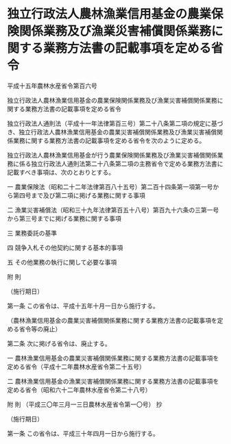# 独立行政法人農林漁業信用基金の農業保険関係業務及び漁業災害補償関係業務に関する業務方法書の記載事項を定める省令

平成十五年農林水産省令第百六号

独立行政法人農林漁業信用基金の農業保険関係業務及び漁業災害補償関係業務に関する業務方法書の記載事項を定める省令

独立行政法人通則法（平成十一年法律第百三号）第二十八条第二項の規定に基づき、独立行政法人農林漁業信用基金の農業災害補償関係業務及び漁業災害補償関係業務に関する業務方法書の記載事項を定める省令を次のように定める。

独立行政法人農林漁業信用基金が行う農業保険関係業務及び漁業災害補償関係業務に係る独立行政法人通則法第二十八条第二項の主務省令で定める業務方法書に記載すべき事項は、次のとおりとする。

一 農業保険法（昭和二十二年法律第百八十五号）第二百十四条第一項第一号から第四号まで及び第二項に掲げる業務に関する事項

二 漁業災害補償法（昭和三十九年法律第百五十八号）第百九十六条の三第一号から第三号までに掲げる業務に関する事項

三 業務委託の基準

四 競争入札その他契約に関する基本的事項

五 その他業務の執行に関して必要な事項

附 則

（施行期日）

第一条 この省令は、平成十五年十月一日から施行する。

（農林漁業信用基金の農業災害補償関係業務に関する業務方法書の記載事項を定める省令等の廃止）

第二条 次に掲げる省令は、廃止する。

一 農林漁業信用基金の農業災害補償関係業務に関する業務方法書の記載事項を定める省令（平成十二年農林水産省令第二十五号）

二 農林漁業信用基金の漁業災害補償関係業務に関する業務方法書の記載事項を定める省令（昭和六十二年農林水産省令第二十八号）

附 則 （平成三〇年三月一三日農林水産省令第一〇号） 抄

（施行期日）

第一条 この省令は、平成三十年四月一日から施行する。
